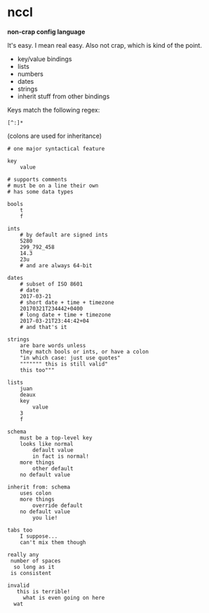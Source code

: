 # nccl

**non-crap config language**

It's easy. I mean real easy. Also not crap, which is kind of the point.

* key/value bindings
* lists
* numbers
* dates
* strings
* inherit stuff from other bindings

Keys match the following regex:

`[^:]*`

(colons are used for inheritance)

```
# one major syntactical feature

key
    value

# supports comments
# must be on a line their own
# has some data types

bools
    t
    f

ints
    # by default are signed ints
    5280
    299_792_458
    14.3
    23u
    # and are always 64-bit

dates
    # subset of ISO 8601
    # date
    2017-03-21
    # short date + time + timezone
    20170321T234442+0400
    # long date + time + timezone
    2017-03-21T23:44:42+04
    # and that's it

strings
    are bare words unless
    they match bools or ints, or have a colon
    "in which case: just use quotes"
    """"""" this is still valid"
    this too"""

lists
    juan
    deaux
    key
        value
    3
    f

schema
    must be a top-level key
    looks like normal
        default value
        in fact is normal!
    more things
        other default
    no default value

inherit from: schema
    uses colon
    more things
        override default
    no default value
        you lie!

tabs too
	I suppose...
	can't mix them though

really any
 number of spaces
  so long as it
 is consistent

invalid
   this is terrible!
   	 what is even going on here
  wat
```

